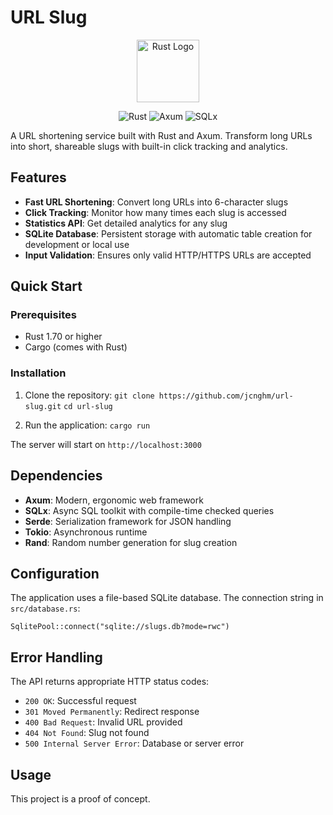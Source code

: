 # URL Slug

<div align="center">
  <img src="https://raw.githubusercontent.com/rust-lang/rust-artwork/master/logo/rust-logo-256x256.png" alt="Rust Logo" width="100">

</div>

<div align="center">

![Rust](https://img.shields.io/badge/Rust-1.70+-orange?logo=rust&logoColor=white)
![Axum](https://img.shields.io/badge/Axum-0.7-blue?logo=rust&logoColor=white)
![SQLx](https://img.shields.io/badge/SQLx-0.7-green?logo=sqlite&logoColor=white)

</div>

A URL shortening service built with Rust and Axum. Transform long URLs into short, shareable slugs with built-in click tracking and analytics.

## Features

- **Fast URL Shortening**: Convert long URLs into 6-character slugs
- **Click Tracking**: Monitor how many times each slug is accessed
- **Statistics API**: Get detailed analytics for any slug
- **SQLite Database**: Persistent storage with automatic table creation for development or local use
- **Input Validation**: Ensures only valid HTTP/HTTPS URLs are accepted

## Quick Start

### Prerequisites

- Rust 1.70 or higher
- Cargo (comes with Rust)

### Installation

1. Clone the repository:
`git clone https://github.com/jcnghm/url-slug.git`
`cd url-slug`

2. Run the application:
`cargo run`

The server will start on `http://localhost:3000`

## Dependencies

- **Axum**: Modern, ergonomic web framework
- **SQLx**: Async SQL toolkit with compile-time checked queries
- **Serde**: Serialization framework for JSON handling
- **Tokio**: Asynchronous runtime
- **Rand**: Random number generation for slug creation

## Configuration

The application uses a file-based SQLite database. The connection string in `src/database.rs`:

`SqlitePool::connect("sqlite://slugs.db?mode=rwc")`

## Error Handling

The API returns appropriate HTTP status codes:

- `200 OK`: Successful request
- `301 Moved Permanently`: Redirect response
- `400 Bad Request`: Invalid URL provided
- `404 Not Found`: Slug not found
- `500 Internal Server Error`: Database or server error

## Usage

This project is a proof of concept.
